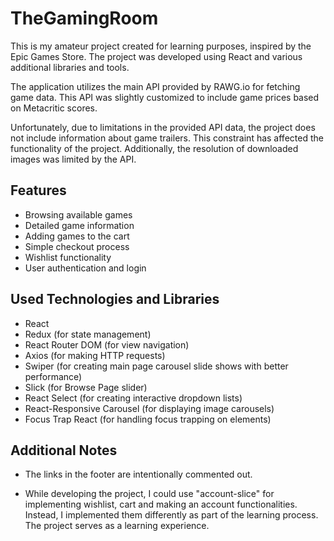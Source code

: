 # TheGamingRoom

This is my amateur project created for learning purposes, inspired by the Epic Games Store. The project was developed using React and various additional libraries and tools.

The application utilizes the main API provided by RAWG.io for fetching game data. This API was slightly customized to include game prices based on Metacritic scores.

Unfortunately, due to limitations in the provided API data, the project does not include information about game trailers. This constraint has affected the functionality of the project. Additionally, the resolution of downloaded images was limited by the API.

## Features

- Browsing available games
- Detailed game information
- Adding games to the cart
- Simple checkout process
- Wishlist functionality
- User authentication and login

## Used Technologies and Libraries

- React
- Redux (for state management)
- React Router DOM (for view navigation)
- Axios (for making HTTP requests)
- Swiper (for creating main page carousel slide shows with better performance)
- Slick (for Browse Page slider)
- React Select (for creating interactive dropdown lists)
- React-Responsive Carousel (for displaying image carousels)
- Focus Trap React (for handling focus trapping on elements)

## Additional Notes

- The links in the footer are intentionally commented out.

- While developing the project, I could use "account-slice" for implementing wishlist,
  cart and making an account functionalities. Instead, I implemented them differently as part
  of the learning process. The project serves as a learning experience.
